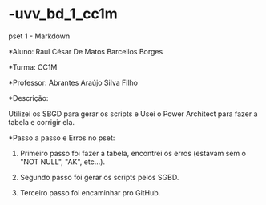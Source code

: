 # -uvv_bd_1_cc1m
pset 1 - Markdown

*Aluno: Raul César De Matos Barcellos Borges

*Turma: CC1M

*Professor: Abrantes Araújo Silva Filho

*Descrição:

Utilizei os SBGD para gerar os scripts e Usei o Power Architect para fazer a tabela e corrigir ela.

*Passo a passo e Erros no pset:

1) Primeiro passo foi fazer a tabela, encontrei os erros (estavam sem o "NOT NULL", "AK", etc...).

2) Segundo passo foi gerar os scripts pelos SGBD.

3) Terceiro passo foi encaminhar pro GitHub.
